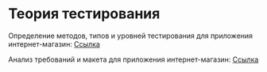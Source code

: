 # Теория тестирования
Определение методов, типов и уровней тестирования для приложения интернет-магазин: [Ссылка](https://docs.google.com/spreadsheets/d/1uq6beCUICdUxUX8pI9NakTnEBll9U9Tlqbttbs85Cw0/edit?usp=sharing)

Анализ требований и макета для приложения интернет-магазин: [Ссылка](https://docs.google.com/spreadsheets/d/1u7A-3y-f5DWXBBhkA3uOCGFPypxaOEeKkCeA_h7k6_4/edit?gid=1927253017#gid=1927253017)
